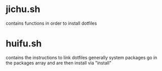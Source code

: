 # jichu.sh 
contains functions in order to install dotfiles 
# huifu.sh
contains the instructions to link dotfiles
generally system packages go in the packages array and are then install via "install"
